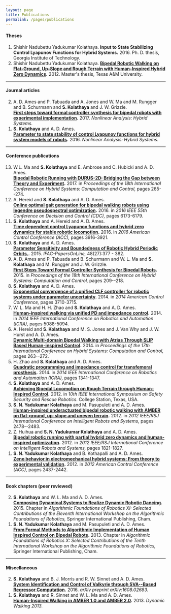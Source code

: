 ```yaml
---
layout: page
title: Publications
permalink: /pages/publications
---
```




<h4>Theses</h4>

<ol>
<li>
Shishir Nadubettu Yadukumar Kolathaya.
<B>Input to State Stabilizing Control Lyapunov Functions for Hybrid Systems.</B>
2016.
Ph. D. thesis, Georgia Institute of Technology.
</li>
<li>
Shishir Nadubettu Yadukumar Kolathaya.
<B><A HREF="https://oaktrust.library.tamu.edu/handle/1969.1/148284?show=full">Bipedal Robotic Walking on Flat-Ground, Up-Slope and Rough Terrain with Human-Inspired Hybrid Zero Dynamics</A>.</B>
2012.
Master's thesis, Texas A&M University.
</li>
</ol>

<hr noshade="" size="1" width="100%">

<h4>Journal articles</h4>

<ol reversed>
<li>
 A. D. Ames and P. Tabuada and A. Jones and W. Ma and M. Rungger and B. Schurmann and <B>S. Kolathaya</B> and J. W. Grizzle.<br>
<B><A HREF="http://www.sciencedirect.com/science/article/pii/S1751570X1730002X">First steps toward formal controller synthesis for bipedal robots with experimental implementation</A>.</B>
2017.
<I>Nonlinear Analysis: Hybrid Systems.</I>
</li>

<li>
 <B>S. Kolathaya</B> and A. D. Ames.<br>
<B><A HREF="http://www.sciencedirect.com/science/article/pii/S1751570X16300607">Parameter to state stability of control Lyapunov functions for hybrid system models of robots</A>.</B>
2016.
<I>Nonlinear Analysis: Hybrid Systems.</I>
</li>
</ol>

<hr noshade="" size="1" width="100%">

<h4>Conference publications</h4>

<ol  reversed >

<li>
 W.L. Ma and <B>S. Kolathaya</B> and E. Ambrose and C. Hubicki and A. D. Ames.<br>
<B><A HREF="http://dl.acm.org/citation.cfm?doid=3049797.3049823">Bipedal Robotic Running with DURUS-2D: Bridging the Gap between Theory and Experiment</A>.</B>
2017.
in <I>Proceedings of the 18th International Conference on Hybrid Systems: Computation and Control,</I> pages 265--274.
</li>

<li>
 A. Hereid and <B>S. Kolathaya</B> and A. D. Ames.<br>
<B><A HREF="http://ieeexplore.ieee.org/document/7799218/">Online optimal gait generation for bipedal walking robots using legendre pseudospectral optimization</A>.</B>
2016.
in <I>2016 IEEE 55th Conference on Decision and Control (CDC),</I> pages 6173-6179.
</li>

<li>
 <B>S. Kolathaya</B> and A. Hereid and A. D. Ames.<br>
<B><A HREF="http://ieeexplore.ieee.org/document/7525524/">Time dependent control Lyapunov functions and hybrid zero dynamics for stable robotic locomotion</A>.</B>
2016.
in <I>2016 American Control Conference (ACC),</I> pages 3916-3921.
</li>

<li>
 <B>S. Kolathaya</B> and A. D. Ames.<br>
<B><A HREF="http://www.sciencedirect.com/science/article/pii/S2405896315024611">Parameter Sensitivity and Boundedness of Robotic Hybrid Periodic Orbits.</A>.</B>
2015.
<I>IFAC-PapersOnLine,</I> 48(27):377 - 382.
</li>

<li>
 A. D. Ames and P. Tabuada and B. Schurmann and W. L. Ma and <B>S. Kolathaya</B> and M. Rungger and J. W. Grizzle.<br>
<B><A HREF="http://doi.acm.org/10.1145/2728606.2728611">First Steps Toward Formal Controller Synthesis for Bipedal Robots</A>.</B>
2015.
in <I>Proceedings of the 18th International Conference on Hybrid Systems: Computation and Control,</I> pages 209--218.
</li>

<li>
 <B>S. Kolathaya</B> and A. D. Ames.<br>
<B><A HREF="http://ieeexplore.ieee.org/abstract/document/6859407/">Exponential convergence of a unified CLF controller for robotic systems under parameter uncertainty</A>.</B>
2014.
in <I>2014 American Control Conference,</I> pages 3710-3715.
</li>

<li>
 W. L. Ma and H. H. Zhao and <B>S. Kolathaya</B> and A. D. Ames.<br>
<B><A HREF="http://ieeexplore.ieee.org/document/6907605/">Human-inspired walking via unified PD and impedance control</A>.</B>
2014.
in <I>2014 IEEE International Conference on Robotics and Automation (ICRA),</I> pages 5088-5094.
</li>

<li>
 A. Hereid and <B>S. Kolathaya</B> and M. S. Jones and J. Van Why and J. W. Hurst and A. D. Ames.<br>
<B><A HREF="http://doi.acm.org/10.1145/2562059.2562143">Dynamic Multi-domain Bipedal Walking with Atrias Through SLIP Based Human-inspired Control</A>.</B>
2014.
in <I>Proceedings of the 17th International Conference on Hybrid Systems: Computation and Control,</I> pages 263--272.
</li>

<li>
 H. Zhao and <B>S. Kolathaya</B> and A. D. Ames.<br>
<B><A HREF="http://ieeexplore.ieee.org/document/6907026/">Quadratic programming and impedance control for transfemoral prosthesis</A>.</B>
2014.
in <I>2014 IEEE International Conference on Robotics and Automation (ICRA),</I> pages 1341-1347.
</li>

<li>
 <B>S. Kolathaya</B> and A. D. Ames.<br>
<B><A HREF="http://citeseerx.ist.psu.edu/viewdoc/citations;jsessionid=A7D2DB13A63E175C1139B694C410FEE5?doi=10.1.1.651.7266">Achieving Bipedal Locomotion on Rough Terrain through Human-Inspired Control</A>.</B>
2012.
in <I>10th IEEE International Symposium on Safety Security and Rescue Robotics</I>.
College Station, Texas, USA.
</li>

<li>
 <B>S. N. Yadukumar Kolathaya</B> and M. Pasupuleti and A. D. Ames.<br>
<B><A HREF="http://ieeexplore.ieee.org/abstract/document/6386182/">Human-inspired underactuated bipedal robotic walking with AMBER on flat-ground, up-slope and uneven terrain</A>.</B>
2012.
in <I>2012 IEEE/RSJ International Conference on Intelligent Robots and Systems,</I> pages 2478--2483.
</li>

<li>
 Z. Huihua and <B>S. N. Yadukumar Kolathaya</B> and A. D. Ames.<br>
<B><A HREF="http://ieeexplore.ieee.org/document/6386241/">Bipedal robotic running with partial hybrid zero dynamics and human-inspired optimization</A>.</B>
2012.
in <I>2012 IEEE/RSJ International Conference on Intelligent Robots and Systems,</I> pages 1821-1827.
</li>

<li>
 <B>S. N. Yadukumar Kolathaya</B> and B. Kothapalli and A. D. Ames.<br>
<B><A HREF="http://ieeexplore.ieee.org/document/6315696/">Zeno behavior in electromechanical hybrid systems: From theory to experimental validation</A>.</B>
2012.
in <I>2012 American Control Conference (ACC),</I> pages 2437-2442.
</li>

</ol>



<hr noshade="" size="1" width="100%">

<h4>Book chapters (peer reviewed)</h4>

<ol reversed>

<li>
 <B>S. Kolathaya</B> and W. L. Ma and A. D. Ames.<br>
<B><A HREF="http://link.springer.com/chapter/10.1007%2F978-3-319-16595-0_25">Composing Dynamical Systems to Realize Dynamic Robotic Dancing</A>.</B>
2015.
Chapter in <I>Algorithmic Foundations of Robotics XI: Selected Contributions of the Eleventh International Workshop on the Algorithmic Foundations of Robotics,</I>
Springer International Publishing, Cham.
</li>

<li>
 <B>S. N. Yadukumar Kolathaya</B> and M. Pasupuleti and A. D. Ames.<br>
<B><A HREF="http://link.springer.com/chapter/10.1007%2F978-3-319-16595-0_25">From Formal Methods to Algorithmic Implementation of Human Inspired Control on Bipedal Robots</A>.</B>
2013.
Chapter in <I>Algorithmic Foundations of Robotics X: Selected Contributions of the Tenth International Workshop on the Algorithmic Foundations of Robotics,</I>
Springer International Publishing, Cham.
</li>
</ol>


<hr noshade="" size="1" width="100%">

<h4>Miscellaneous</h4>

<ol reversed>
<li>
 <B>S. Kolathaya</B> and B. J. Morris and R. W. Sinnet and A. D. Ames.<br>
<B><A HREF="https://arxiv.org/abs/1608.02683">System Identification and Control of Valkyrie through SVA--Based Regressor Computation</A>.</B>
2016.
<I>arXiv preprint arXiv:1608.02683.</I>
</li>

<li>
 <B>S. Kolathaya</B> and R. Sinnet and W. L. Ma and A. D. Ames.<br>
<B><A HREF="http://www.cmu.edu/dynamic-walking/files/abstracts/Kolathaya_2013_DW.pdf">Human-Inspired Walking in AMBER 1.0 and AMBER 2.0</A>.</B>
2013.
<I>Dynamic Walking 2013.</I>
</li>
</ol>

